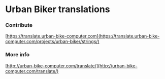 
# Urban Biker translations

### Contribute

[https://translate.urban-bike-computer.com](https://translate.urban-bike-computer.com/projects/urban-biker/strings/)


### More info

[http://urban-bike-computer.com/translate/](http://urban-bike-computer.com/translate/)
